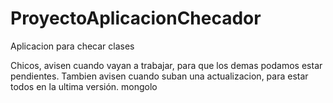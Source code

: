 # ProyectoAplicacionChecador
 Aplicacion para checar clases

Chicos, avisen cuando vayan a trabajar, para que los demas podamos estar pendientes.
Tambien avisen cuando suban una actualizacion, para estar todos en la ultima versión.
mongolo